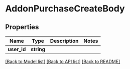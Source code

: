 # AddonPurchaseCreateBody

## Properties
Name | Type | Description | Notes
------------ | ------------- | ------------- | -------------
**user_id** | **string** |  | 

[[Back to Model list]](../../README.md#documentation-for-models) [[Back to API list]](../../README.md#documentation-for-api-endpoints) [[Back to README]](../../README.md)

